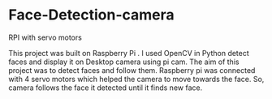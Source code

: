 # Face-Detection-camera
RPI with servo motors

This project was built on Raspberry Pi .
I used OpenCV in Python detect faces and display it on Desktop camera using pi cam.
The aim of this project was to detect faces and follow them.
Raspberry pi was connected with 4 servo motors which helped the camera to move towards the face.
So, camera follows the face it detected until it finds new face.
